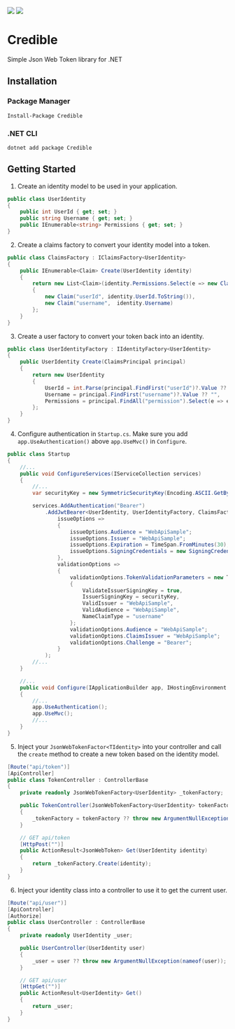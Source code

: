 [![](https://img.shields.io/nuget/v/Credible.svg)](https://www.nuget.org/packages/Credible) [![](https://img.shields.io/nuget/vpre/Credible.svg)](https://www.nuget.org/packages/Credible)

# Credible
Simple Json Web Token library for .NET

## Installation
### Package Manager
`Install-Package Credible`

### .NET CLI
`dotnet add package Credible`

## Getting Started
1. Create an identity model to be used in your application.
```csharp
public class UserIdentity
{
    public int UserId { get; set; }
    public string Username { get; set; }
    public IEnumerable<string> Permissions { get; set; }
}
```
2. Create a claims factory to convert your identity model into a token.
```csharp
public class ClaimsFactory : IClaimsFactory<UserIdentity>
{
    public IEnumerable<Claim> Create(UserIdentity identity)
    {
        return new List<Claim>(identity.Permissions.Select(e => new Claim("permission", e)))
        {
            new Claim("userId", identity.UserId.ToString()),
            new Claim("username",  identity.Username)
        };
    }
}
```

3. Create a user factory to convert your token back into an identity.
```csharp
public class UserIdentityFactory : IIdentityFactory<UserIdentity>
{
    public UserIdentity Create(ClaimsPrincipal principal)
    {
        return new UserIdentity
        {
            UserId = int.Parse(principal.FindFirst("userId")?.Value ?? "0"),
            Username = principal.FindFirst("username")?.Value ?? "",
            Permissions = principal.FindAll("permission").Select(e => e.Value)
        };
    }
}
```

4. Configure authentication in `Startup.cs`. Make sure you add `app.UseAuthentication()` above `app.UseMvc()` in `Configure`.
```csharp
public class Startup
{
    //...
    public void ConfigureServices(IServiceCollection services)
    {
        //...
        var securityKey = new SymmetricSecurityKey(Encoding.ASCII.GetBytes("My super secret key."));

        services.AddAuthentication("Bearer")
            .AddJwtBearer<UserIdentity, UserIdentityFactory, ClaimsFactory>("Bearer",
                issueOptions =>
                {
                    issueOptions.Audience = "WebApiSample";
                    issueOptions.Issuer = "WebApiSample";
                    issueOptions.Expiration = TimeSpan.FromMinutes(30);
                    issueOptions.SigningCredentials = new SigningCredentials(securityKey, SecurityAlgorithms.HmacSha256);
                },
                validationOptions =>
                {
                    validationOptions.TokenValidationParameters = new TokenValidationParameters
                    {
                        ValidateIssuerSigningKey = true,
                        IssuerSigningKey = securityKey,
                        ValidIssuer = "WebApiSample",
                        ValidAudience = "WebApiSample",
                        NameClaimType = "username"
                    };
                    validationOptions.Audience = "WebApiSample";
                    validationOptions.ClaimsIssuer = "WebApiSample";
                    validationOptions.Challenge = "Bearer";
                }
            );
        //...
    }

    //...
    public void Configure(IApplicationBuilder app, IHostingEnvironment env)
    {
        //...
        app.UseAuthentication();
        app.UseMvc();
        //...
    }
}
```

5. Inject your `JsonWebTokenFactor<TIdentity>` into your controller and call the `create` method to create a new token based on the identity model.
```csharp
[Route("api/token")]
[ApiController]
public class TokenController : ControllerBase
{
    private readonly JsonWebTokenFactory<UserIdentity> _tokenFactory;

    public TokenController(JsonWebTokenFactory<UserIdentity> tokenFactory)
    {
        _tokenFactory = tokenFactory ?? throw new ArgumentNullException(nameof(tokenFactory));
    }

    // GET api/token
    [HttpPost("")]
    public ActionResult<JsonWebToken> Get(UserIdentity identity)
    {
        return _tokenFactory.Create(identity);
    }
}
```

6. Inject your identity class into a controller to use it to get the current user.
```csharp
[Route("api/user")]
[ApiController]
[Authorize]
public class UserController : ControllerBase
{
    private readonly UserIdentity _user;

    public UserController(UserIdentity user)
    {
        _user = user ?? throw new ArgumentNullException(nameof(user));
    }

    // GET api/user
    [HttpGet("")]
    public ActionResult<UserIdentity> Get()
    {
        return _user;
    }
}
```
